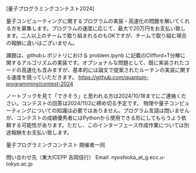 [量子プログラミングコンテスト2024]

量子コンピューティングに関するプログラムの実装・高速化の問題を解いてくれる方を募集します。プログラムの速度に応じて、最大で20万円をお支払い致します。二人以上のチームで取り組まれるのもOKですが、チームで取り組む場合の報酬に違いはございません。

課題は、githubレポジトリにおける problem.ipynb に記載のClifford+T分解に関するアルゴリズムの実装です。オプショナルな問題として、既に実装されたコードの高速化も含みますが、基本的には論文で提案されたルーチンの実装に関する速度を競っていただきます。
https://github.com/quantum-programming/contest-2024

ノートブックを見て「できそう」と思われる方は2024/10/18までにご連絡ください。コンテストの回答は2024/11/2に締め切る予定です。
物理や量子コンピューティングについての知識は必要ではありません。プログラム言語は問いませんが、コンテストの成績優秀者にはPythonから使用できる形にしてもらうよう依頼する可能性があります。ただし、このインターフェース作成作業については別途報酬をお支払い致します。


量子プログラミングコンテスト 開催者一同

問い合わせ先（東大ICEPP 吉岡信行）
Email: nyoshioka_at_g.ecc.u-tokyo.ac.jp 